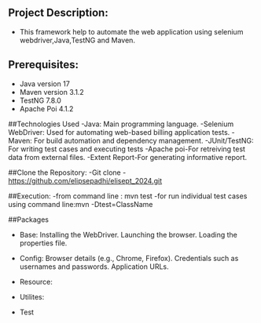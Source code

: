 ## Project Description:
- This framework help to automate the web application using selenium webdriver,Java,TestNG and Maven.

## Prerequisites:
- Java version 17
- Maven version 3.1.2
- TestNG 7.8.0
- Apache Poi 4.1.2
 
##Technologies Used
-Java: Main programming language.
-Selenium WebDriver: Used for automating web-based billing application tests.
-Maven: For build automation and dependency management.
-JUnit/TestNG: For writing test cases and executing tests
-Apache poi-For retreiving test data from external files.
-Extent Report-For generating informative report.

##Clone the Repository:
-Git clone -https://github.com/elipsepadhi/elisept_2024.git

##Execution: 
-from command line : mvn test
-for run individual test cases using command line:mvn -Dtest=ClassName

##Packages
- Base:
Installing the WebDriver.
Launching the browser.
Loading the properties file.

- Config:
Browser details (e.g., Chrome, Firefox).
Credentials such as usernames and passwords.
Application URLs.

- Resource:

- Utilites:

- Test
